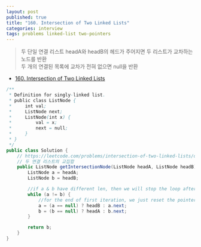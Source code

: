 ```yaml
---
layout: post
published: true
title: "160. Intersection of Two Linked Lists"
categories: interview
tags: problems linked-list two-pointers
---
```


> 두 단일 연결 리스트 headA와 headB의 헤드가 주어지면 두 리스트가 교차하는 노드를 반환  
> 두 개의 연결된 목록에 교차가 전혀 없으면 null을 반환

- [160. Intersection of Two Linked Lists](https://leetcode.com/problems/intersection-of-two-linked-lists/)

```java
/**
 * Definition for singly-linked list.
 * public class ListNode {
 *     int val;
 *     ListNode next;
 *     ListNode(int x) {
 *         val = x;
 *         next = null;
 *     }
 * }
 */
public class Solution {
    // https://leetcode.com/problems/intersection-of-two-linked-lists/discuss/49785/Java-solution-without-knowing-the-difference-in-len!/165648
    // 두 연결 리스트의 교집합
    public ListNode getIntersectionNode(ListNode headA, ListNode headB) {
        ListNode a = headA;
        ListNode b = headB;

        //if a & b have different len, then we will stop the loop after second iteration
        while (a != b) {
            //for the end of first iteration, we just reset the pointer to the head of another linkedlist
            a = (a == null) ? headB : a.next;
            b = (b == null) ? headA : b.next;    
        }

        return b;
    }
}
```